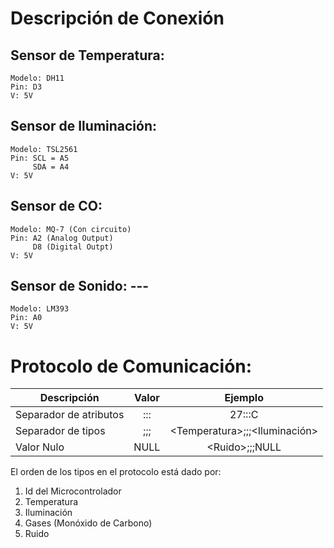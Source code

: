 # Descripción de Conexión

## Sensor de Temperatura: 
	Modelo: DH11  
	Pin: D3  
	V: 5V  

## Sensor de Iluminación: 
	Modelo: TSL2561  
	Pin: SCL = A5  
	     SDA = A4  
	V: 5V  

## Sensor de CO: 
	Modelo: MQ-7 (Con circuito)  
	Pin: A2 (Analog Output)  
	     D8 (Digital Outpt)  
	V: 5V  

## Sensor de Sonido: ---
	Modelo: LM393
	Pin: A0
	V: 5V

# Protocolo de Comunicación:

| Descripción                 | Valor           | Ejemplo                             |
| --------------------------- |:---------------:| :----------------------------------:|
| Separador de atributos      | :::             | 27:::C                              |
| Separador de tipos          | ;;;             | \<Temperatura\>;;;\<Iluminación\>   |
| Valor Nulo                  | NULL            | \<Ruido\>;;;NULL                    |

El orden de los tipos en el protocolo está dado por:
1. Id del Microcontrolador
2. Temperatura
3. Iluminación
4. Gases (Monóxido de Carbono)
5. Ruido
